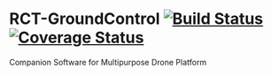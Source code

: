 # RCT-GroundControl [![Build Status](https://travis-ci.org/RCTechnologies/RCT-GroundControl.svg?branch=master)](https://travis-ci.org/RCTechnologies/RCT-GroundControl) [![Coverage Status](https://coveralls.io/repos/github/RCTechnologies/RCT-GroundControl/badge.svg?branch=master)](https://coveralls.io/github/RCTechnologies/RCT-GroundControl?branch=master)  

Companion Software for Multipurpose Drone Platform
